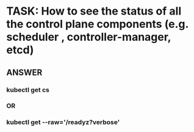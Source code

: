 
# TASK: How to see the status of all the control plane components (e.g. scheduler , controller-manager, etcd)

## ANSWER

### kubectl get cs
###    OR
### kubectl get --raw='/readyz?verbose'


